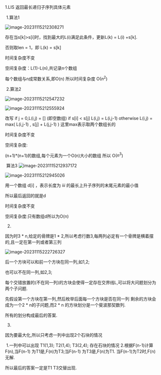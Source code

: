 1.LIS  返回最长递归子序列具体元素

​	1.算法1

![image-20231115212308271](C:\Users\32994\AppData\Roaming\Typora\typora-user-images\image-20231115212308271.png)

存在当s[k]>s[i]时，找到最大的L(i)满足此条件，更新L(k) = L(i) +s[k].

否则取len = 1，即 L(k) = s[k]

时间复杂度不变

空间复杂度：L(1)-L(n),共记录n个数组

每个数组与n成常数关系,即O(n)
所以时间复杂度 O($n^2$)





​	2.算法2

![image-20231115212547232](C:\Users\32994\AppData\Roaming\Typora\typora-user-images\image-20231115212547232.png)

![image-20231115212555924](C:\Users\32994\AppData\Roaming\Typora\typora-user-images\image-20231115212555924.png)

改写 
if j = 0,L(i,j) = []  (即空数组)
if s[i] < s[j] L(i,j) = L(i,j-1)
otherwise L(i,j) = max( L(i,j-1) , s[j] + L(j,j-1) ) 这里max表示取两个数组长的

时间复杂度不变

空间复杂度:

(n+1)*(n+1)的数组,每个元素为一个O(n)大小的数组
所以 O($n^3$)



​	算法3
![image-20231115212937172](C:\Users\32994\AppData\Roaming\Typora\typora-user-images\image-20231115212937172.png)

![image-20231115212945026](C:\Users\32994\AppData\Roaming\Typora\typora-user-images\image-20231115212945026.png)

用一个数组 d[i] ，表示长度为 ii*i* 的最长上升子序列的末尾元素的最小值

所以最后返回的就是d

时间复杂度不变

空间复杂度:只有数组d所以为O(n)





2.

因为时3 * n,给定的骨牌是1 * 2,所以考虑行数3,每两列必定有一个骨牌是横着摆的,且一定在第一列或者第三列

![image-20231115222726327](C:\Users\32994\AppData\Roaming\Typora\typora-user-images\image-20231115222726327.png)

后一个方块可以和前一个方块在同一列,如1,2;

也可以不在同一列,如2,3;

每个交错放置的(不在同一列)的方块会使得一定存在交界线L,可以将大问题划分为两个子问题.

先假设第一个方块在第一列,然后枚举后面每一个方块是否在同一列
剩余的方块会成为一个2 * n的子问题,而2 * n 的方块划分是一个斐波那契数列.

所有的划分构成最后的答案.



3.

因为要最大化,所以只考虑一列中出现2个石块的情况

​	1.一列中可以出现 T1(1,3);  T2(1,4);  T3(2,4);  存在石块的情况
​	2.根据F(n-1)计算F(n),当F(n-1) 为T1是,F(n)为T3;当F(n-1) 为T3是,F(n)为T1. 当F(n-1)为T2时,F(n)无解.

所以最后的答案一定是T1 T3交替出现.